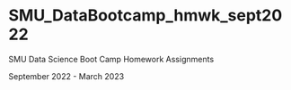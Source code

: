 # SMU_DataBootcamp_hmwk_sept2022
SMU Data Science Boot Camp Homework Assignments

September 2022 - March 2023
